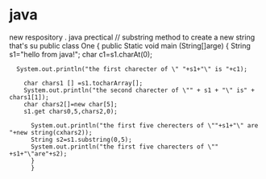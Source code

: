# java
new respository . java prectical
// substring method to create a new string that's su
public class One
{
    public Static void main (String[]arge)
	{
	  String s1="hello from java!";
	  char c1=s1.charAt(0);
	  
	  System.out.println("the first charecter of \" "+s1+"\" is "+c1);
	  
	    char chars1 [] =s1.tocharArray[];
		System.out.println("the second charecter of \"" + s1 + "\" is" + chars1[1]);
		char chars2[]=new char[5];
		s1.get chars0,5,chars2,0);
		
		  System.out.println("the first five cherecters of \""+s1+"\" are "+new string(cxhars2));
		  String s2=s1.substring(0,5);
		  System.out.println("the first five charecters of \"" +s1+"\"are"+s2);
		  }
		  }
